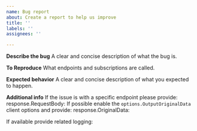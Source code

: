 ```yaml
---
name: Bug report
about: Create a report to help us improve
title: ''
labels: ''
assignees: ''

---
```


**Describe the bug**
A clear and concise description of what the bug is.

**To Reproduce**
What endpoints and subscriptions are called.

**Expected behavior**
A clear and concise description of what you expected to happen.

**Additional info**
If the issue is with a specific endpoint please provide:
response.RequestBody: 
If possible enable the `options.OutputOriginalData` client options and provide:
response.OriginalData: 

If available provide related logging:
